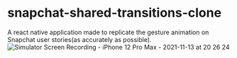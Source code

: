 # snapchat-shared-transitions-clone
A react native application made to replicate the gesture animation on Snapchat user stories(as accurately as possible).
![Simulator Screen Recording - iPhone 12 Pro Max - 2021-11-13 at 20 26 24](https://user-images.githubusercontent.com/36506774/141656630-f64b9c16-d121-41d3-b3f1-c3d15739fdd6.gif)
